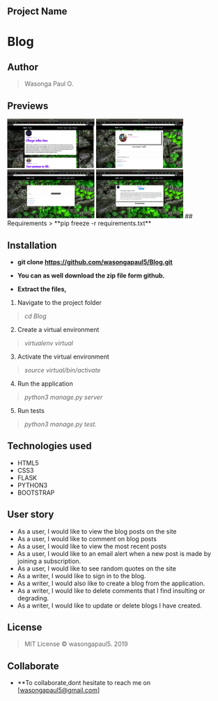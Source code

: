 ## Project Name
# Blog

## Author
> Wasonga Paul O.

## Previews
<img src="https://github.com/wasongapaul5/Blog/blob/master/app/static/screenshots/Screenshot%20from%202019-12-03%2008-22-25.png?raw=true" width="200px">
<img src="https://github.com/wasongapaul5/Blog/blob/master/app/static/screenshots/Screenshot%20from%202019-12-03%2008-23-23.png?raw=true" width="200px">
<img src="https://github.com/wasongapaul5/Blog/blob/master/app/static/screenshots/Screenshot%20from%202019-12-03%2008-23-32.png?raw=true" width="200px">
<img src="https://github.com/wasongapaul5/Blog/blob/master/app/static/screenshots/Screenshot%20from%202019-12-03%2008-24-06.png?raw=true" width="200px">
## Requirements
> **pip freeze -r requirements.txt**

## Installation
- **git clone https://github.com/wasongapaul5/Blog.git**

- **You can as well download the zip file form github.**
- **Extract the files,**
1. Navigate to the project folder
> *cd Blog*

2. Create a virtual environment
> *virtualenv virtual*

3. Activate the virtual environment
> *source virtual/bin/activate*

4. Run the application
> *python3 manage.py server*

5. Run tests
> *python3 manage.py test.*

## Technologies used
* HTML5
* CSS3
* FLASK
* PYTHON3
* BOOTSTRAP

## User story
* As a user, I would like to view the blog posts on the site
* As a user, I would like to comment on blog posts
* As a user, I would like to view the most recent posts
* As a user, I would like to an email alert when a new post is made by joining a subscription.
* As a user, I would like to see random quotes on the site
* As a writer, I would like to sign in to the blog.
* As a writer, I would also like to create a blog from the application.
* As a writer, I would like to delete comments that I find insulting or degrading.
* As a writer, I would like to update or delete blogs I have created.

## License
> MIT License &copy; wasongapaul5. 2019

## Collaborate
- **To collaborate,dont hesitate to reach me on [wasongapaul5@gmail.com]
